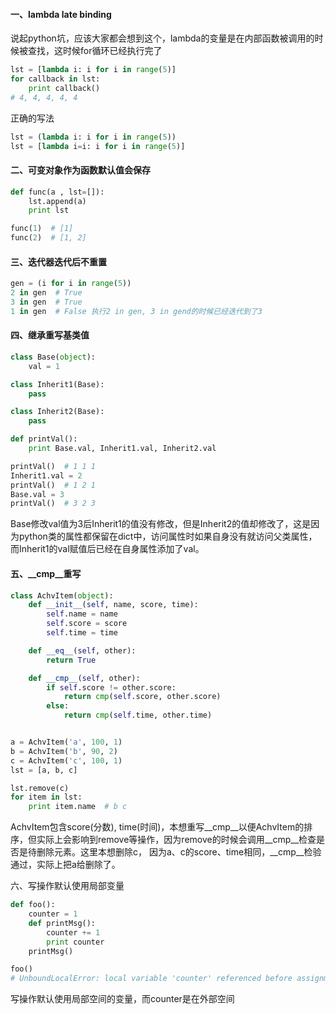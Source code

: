 #### 一、lambda late binding
说起python坑，应该大家都会想到这个，lambda的变量是在内部函数被调用的时候被查找，这时候for循环已经执行完了
```python
lst = [lambda i: i for i in range(5)]
for callback in lst:
	print callback()
# 4, 4, 4, 4, 4
```
正确的写法
```python
lst = (lambda i: i for i in range(5))
lst = [lambda i=i: i for i in range(5)]
```

#### 二、可变对象作为函数默认值会保存
```python
def func(a , lst=[]):
	lst.append(a)
	print lst

func(1)  # [1]
func(2)  # [1, 2]
```


#### 三、迭代器迭代后不重置
``` python
gen = (i for i in range(5))
2 in gen  # True
3 in gen  # True
1 in gen  # False 执行2 in gen, 3 in gend的时候已经迭代到了3
```

#### 四、继承重写基类值
``` python
class Base(object):
	val = 1

class Inherit1(Base):
	pass

class Inherit2(Base):
	pass

def printVal():
	print Base.val, Inherit1.val, Inherit2.val

printVal()  # 1 1 1
Inherit1.val = 2
printVal()  # 1 2 1
Base.val = 3
printVal()  # 3 2 3
```
Base修改val值为3后Inherit1的值没有修改，但是Inherit2的值却修改了，这是因为python类的属性都保留在dict中，访问属性时如果自身没有就访问父类属性，而Inherit1的val赋值后已经在自身属性添加了val。


#### 五、__cmp__重写
``` python
class AchvItem(object):
	def __init__(self, name, score, time):
		self.name = name
		self.score = score
		self.time = time

	def __eq__(self, other):
		return True

	def __cmp__(self, other):
		if self.score != other.score:
			return cmp(self.score, other.score)
		else:
			return cmp(self.time, other.time)


a = AchvItem('a', 100, 1)
b = AchvItem('b', 90, 2)
c = AchvItem('c', 100, 1)
lst = [a, b, c]

lst.remove(c)
for item in lst:
	print item.name  # b c
```
AchvItem包含score(分数), time(时间)，本想重写__cmp__以便AchvItem的排序，但实际上会影响到remove等操作，因为remove的时候会调用__cmp__检查是否是待删除元素。这里本想删除c， 因为a、c的score、time相同，__cmp__检验通过，实际上把a给删除了。

六、写操作默认使用局部变量
``` python
def foo():
	counter = 1
	def printMsg():
		counter += 1
		print counter
	printMsg()

foo()
# UnboundLocalError: local variable 'counter' referenced before assignment
```
写操作默认使用局部空间的变量，而counter是在外部空间
